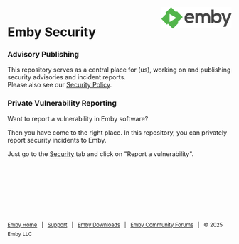 <img align="right"  height="48" src="assets/logo.png" />

# Emby Security

### Advisory Publishing

This repository serves as a central place for (us), working on and publishing security advisories and incident reports.    
Please also see our [Security Policy](https://github.com/EmbySupport/security?tab=security-ov-file).

### Private Vulnerability Reporting

Want to report a vulnerability in Emby software?

Then you have come to the right place. In this repository, you can privately report security incidents to Emby.

Just go to the [Security](https://github.com/EmbySupport/security/security) tab and click on "Report a vulnerability".


<p>&nbsp;</p>
<p>&nbsp;</p>
<p>&nbsp;</p>
<p>&nbsp;</p>

<sub>[Emby Home](https://emby.media/) &nbsp; | &nbsp; [Support](https://emby.media/support/) &nbsp; | &nbsp; [Emby Downloads](https://emby.media/download.html) &nbsp; | &nbsp; [Emby Community Forums](https://emby.media/community/) &nbsp; | &nbsp; © 2025 Emby LLC</sub>
